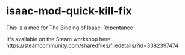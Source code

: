 # isaac-mod-quick-kill-fix

This is a mod for The Binding of Isaac: Repentance

It's available on the Steam workshop here: https://steamcommunity.com/sharedfiles/filedetails/?id=3382397474